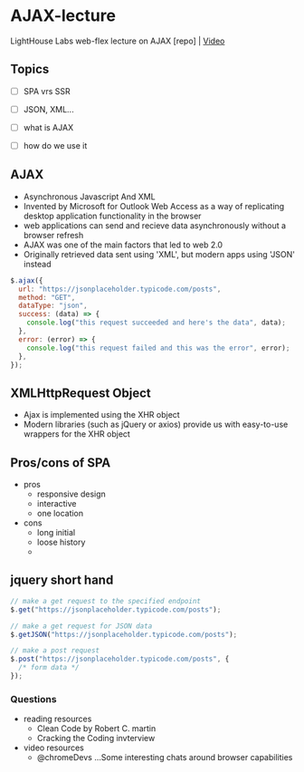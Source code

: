 # AJAX-lecture
LightHouse Labs web-flex lecture  on AJAX
[repo] | [Video](https://vimeo.com/861484797/89b17c3cff?share=copy)

## Topics
- [ ] SPA vrs SSR
- [ ] JSON, XML...
- [ ] what is AJAX
- [ ] how do we use it


## AJAX
- Asynchronous Javascript And XML
- Invented by Microsoft for Outlook Web Access as a way of replicating desktop application functionality in the browser
- web applications can send and recieve data asynchronously without a browser refresh
- AJAX was one of the main factors that led to web 2.0
- Originally retrieved data sent using 'XML', but modern apps using 'JSON' instead
```javaScript
$.ajax({
  url: "https://jsonplaceholder.typicode.com/posts",
  method: "GET",
  dataType: "json",
  success: (data) => {
    console.log("this request succeeded and here's the data", data);
  },
  error: (error) => {
    console.log("this request failed and this was the error", error);
  },
});
```

## XMLHttpRequest Object
- Ajax is implemented using the XHR object
- Modern libraries (such as jQuery or axios) provide us with easy-to-use wrappers for the XHR object

## Pros/cons of SPA
- pros
  - responsive design
  - interactive
  - one location
- cons
  - long initial
  - loose history
  - 

## jquery short hand
```javaScript
// make a get request to the specified endpoint
$.get("https://jsonplaceholder.typicode.com/posts");

// make a get request for JSON data
$.getJSON("https://jsonplaceholder.typicode.com/posts");

// make a post request
$.post("https://jsonplaceholder.typicode.com/posts", {
  /* form data */
});
```
### Questions
- reading resources
  - Clean Code by Robert C. martin
  - Cracking the Coding invterview
- video resources
  - @chromeDevs ...Some interesting chats around browser capabilities